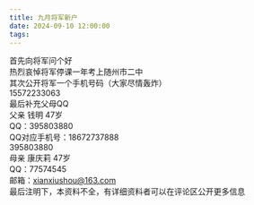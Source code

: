 ```yaml
---
title: 九月将军新户
date: 2024-09-10 12:00:00
tags:
---
```


首先向将军问个好  
热烈哀悼将军停课一年考上随州市二中  
其次公开将军一个手机号码（大家尽情轰炸）  
15572233063  
最后补充父母QQ  
父亲 钱明 47岁  
QQ：395803880  
QQ对应手机号：18672737888  
395803880  
母亲 康庆莉 47岁  
QQ：77574545  
邮箱：xianxiushou@163.com  
最后注明下，本资料不全，有详细资料者可以在评论区公开更多信息  
